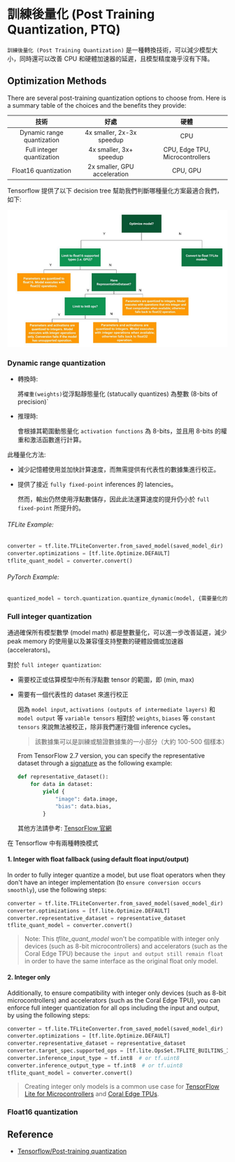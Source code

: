 # 訓練後量化 (Post Training Quantization, PTQ)

`訓練後量化 (Post Training Quantization)` 是一種轉換技術，可以減少模型大小，同時還可以改善 CPU 和硬體加速器的延遲，且模型精度幾乎沒有下降。

## Optimization Methods

There are several post-training quantization options to choose from. Here is a summary table of the choices and the benefits they provide:

| 技術 | 好處 | 硬體 |
| :-: | :-: | :-: |
| Dynamic range quantization | 4x smaller, 2x-3x speedup | CPU |
| Full integer quantization | 4x smaller, 3x+ speedup | CPU, Edge TPU, Microcontrollers |
| Float16 quantization  | 2x smaller, GPU acceleration | CPU, GPU |

Tensorflow 提供了以下 decision tree 幫助我們判斷哪種量化方案最適合我們，如下:

![](images/PTQ.png)

### Dynamic range quantization

- 轉換時:

    將`權重(weights)`從浮點靜態量化 (statucally quantizes) 為整數 (8-bits of precision)`

- 推理時:

    會根據其範圍動態量化 `activation functions` 為 8-bits，並且用 8-bits 的權重和激活函數進行計算。

此種量化方法:

- 減少記憶體使用並加快計算速度，而無需提供有代表性的數據集進行校正。
- 提供了接近 `fully fixed-point` inferences 的 latencies。

    然而，輸出仍然使用浮點數儲存，因此此法運算速度的提升仍小於 `full fixed-point` 所提升的。

###### TFLite Example:

```python
converter = tf.lite.TFLiteConverter.from_saved_model(saved_model_dir)
converter.optimizations = [tf.lite.Optimize.DEFAULT]
tflite_quant_model = converter.convert()
```

###### PyTorch Example:

```python
quantized_model = torch.quantization.quantize_dynamic(model, {需要量化的layer}, dtype=torch.qint8)
```

### Full integer quantization

通過確保所有模型數學 (model math) 都是整數量化，可以進一步改善延遲，減少 peak memory 的使用量以及兼容僅支持整數的硬體設備或加速器 (accelerators)。

對於 `full integer quantization`:

- 需要校正或估算模型中所有浮點數 tensor 的範圍，即 (min, max)
- 需要有一個代表性的 dataset 來進行校正

    因為 `model input`, `activations (outputs of intermediate layers)` 和 `model output` 等 `variable tensors` 相對於 `weights`, `biases` 等 `constant tensors` 來說無法被校正，除非我們運行幾個 inference cycles。

    > 該數據集可以是訓練或驗證數據集的一小部分（大約 100-500 個樣本）

    From TensorFlow 2.7 version, you can specify the representative dataset through a [signature](https://www.tensorflow.org/lite/guide/signatures) as the following example:

    ```python
    def representative_dataset():
        for data in dataset:
            yield {
                "image": data.image,
                "bias": data.bias,
            }
    ```

    其他方法請參考: [TensorFlow 官網](https://www.tensorflow.org/lite/performance/post_training_quantization#full_integer_quantization)

在 Tensorflow 中有兩種轉換模式

#### 1. Integer with float fallback (using default float input/output)

In order to fully integer quantize a model, but use float operators when they don't have an integer implementation (to `ensure conversion occurs smoothly`), use the following steps:

```python
converter = tf.lite.TFLiteConverter.from_saved_model(saved_model_dir)
converter.optimizations = [tf.lite.Optimize.DEFAULT]
converter.representative_dataset = representative_dataset
tflite_quant_model = converter.convert()
```

> Note: This *tflite_quant_model* won't be compatible with integer only devices (such as 8-bit microcontrollers) and accelerators (such as the Coral Edge TPU) because `the input and output still remain float` in order to have the same interface as the original float only model.

#### 2. Integer only

Additionally, to ensure compatibility with integer only devices (such as 8-bit microcontrollers) and accelerators (such as the Coral Edge TPU), you can enforce full integer quantization for all ops including the input and output, by using the following steps:

```python
converter = tf.lite.TFLiteConverter.from_saved_model(saved_model_dir)
converter.optimizations = [tf.lite.Optimize.DEFAULT]
converter.representative_dataset = representative_dataset
converter.target_spec.supported_ops = [tf.lite.OpsSet.TFLITE_BUILTINS_INT8]
converter.inference_input_type = tf.int8  # or tf.uint8
converter.inference_output_type = tf.int8  # or tf.uint8
tflite_quant_model = converter.convert()
```

> Creating integer only models is a common use case for [TensorFlow Lite for Microcontrollers](https://www.tensorflow.org/lite/microcontrollers) and [Coral Edge TPUs](https://coral.ai/).

### Float16 quantization

## Reference

- [Tensorflow/Post-training quantization](https://www.tensorflow.org/lite/performance/post_training_quantization)

